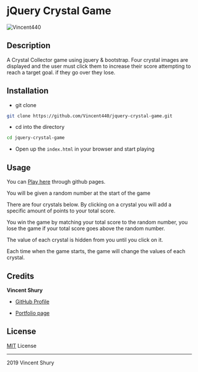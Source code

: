 # jQuery Crystal Game
![Vincent440](https://img.shields.io/github/languages/top/vincent440/jquery-crystal-game)

## Description

A Crystal Collector game using jquery & bootstrap. Four crystal images are displayed and the user must click them to increase their score attempting to reach a target goal. if they go over they lose.

## Installation

* git clone
```bash
git clone https://github.com/Vincent440/jquery-crystal-game.git
```
* cd into the directory

```bash
cd jquery-crystal-game
```

* Open up the `index.html` in your browser and start playing

## Usage 

You can [Play here](https://vincent440.github.io/Unit-4-game/) through github pages.

You will be given a random number at the start of the game

There are four crystals below. By clicking on a crystal you will add a specific amount of points to your total score.

You win the game by matching your total score to the random number,
you lose the game if your total score goes above the random number.

The value of each crystal is hidden from you until you click on it.

Each time when the game starts, the game will change the values of each crystal.

## Credits

**Vincent Shury**
* [GitHub Profile](https://github.com/Vincent440)

* [Portfolio page](https://www.vshury.com/)

## License

[MIT](./license) License

---
2019 Vincent Shury
